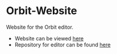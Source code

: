 # Orbit-Website
Website for the Orbit editor. 
* Website can be viewed [here](http://orbiteditor.com)
* Repository for editor can be found [here](https://www.github.com/TylerSwann/Orbit)
